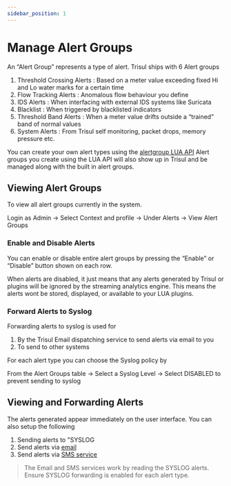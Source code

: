 ```yaml
---
sidebar_position: 1
---
```


# Manage Alert Groups

An “Alert Group” represents a type of alert. Trisul ships with 6 Alert groups

1. Threshold Crossing Alerts : Based on a meter value exceeding fixed Hi and Lo water marks for a certain time
2. Flow Tracking Alerts : Anomalous flow behaviour you define
3. IDS Alerts : When interfacing with external IDS systems like Suricata
4. Blacklist : When triggered by blacklisted indicators
5. Threshold Band Alerts : When a meter value drifts outside a “trained” band of normal values
6. System Alerts : From Trisul self monitoring, packet drops, memory pressure etc.

You can create your own alert types using the [alertgroup LUA API](/docs/lua/alert_group) Alert groups you create using the LUA API will also show up in Trisul and be managed along with the built in alert groups.

## Viewing Alert Groups

To view all alert groups currently in the system.

Login as Admin → Select Context and profile → Under Alerts → View Alert Groups

### Enable and Disable Alerts

You can enable or disable entire alert groups by pressing the “Enable” or “Disable” button shown on each row.

When alerts are disabled, it just means that any alerts generated by 
Trisul or plugins will be ignored by the streaming analytics engine. 
This means the alerts wont be stored, displayed, or available to your LUA plugins.

### Forward Alerts to Syslog

Forwarding alerts to syslog is used for

1. By the Trisul Email dispatching service to send alerts via email to you
2. To send to other systems

For each alert type you can choose the Syslog policy by

From the Alert Groups table → Select a Syslog Level → Select DISABLED to prevent sending to syslog

## Viewing and Forwarding Alerts

The alerts generated appear immediately on the user interface. You can also setup the following

1. Sending alerts to "SYSLOG
2. Send alerts via [email](/docs/ug/alerts/email_settings)
3. Send alerts via [SMS service](/docs/ug/alerts/sms_settings)

> The Email and SMS services work by reading the SYSLOG alerts. Ensure SYSLOG forwarding is enabled for each alert type.

